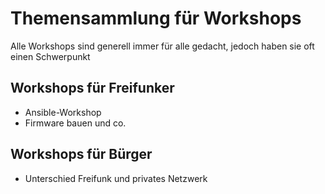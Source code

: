 # Themensammlung für Workshops
Alle Workshops sind generell immer für alle gedacht, jedoch haben sie oft einen Schwerpunkt

## Workshops für Freifunker
* Ansible-Workshop
* Firmware bauen und co.


## Workshops für Bürger
* Unterschied Freifunk und privates Netzwerk